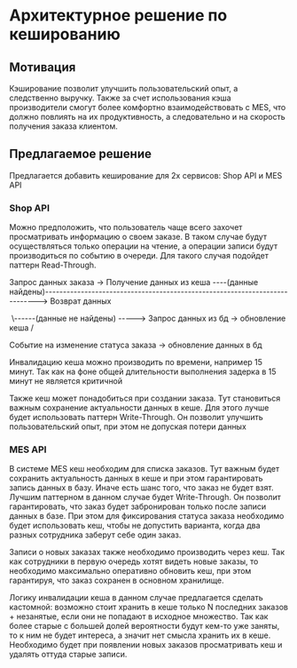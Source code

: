 # Архитектурное решение по кешированию

## **Мотивация**

Кэширование позволит улучшить пользовательский опыт, а следственно выручку. Также за счет использования кэша производители смогут более комфортно взаимодействовать с MES, что должно повлиять на их продуктивность, а следовательно и на скорость получения заказа клиентом.

## **Предлагаемое решение**

Предлагается добавить кеширование для 2х сервисов: Shop API и MES API

### Shop API

Можно предположить, что пользователь чаще всего захочет просматривать информацию о своем заказе. В таком случае будут осуществляться только операции на чтение, а операции записи будут производиться по событию в очереди. Для такого случая подойдет паттерн Read-Through.

Запрос данных заказа -> Получение данных из кеша ----(данные найдены)----------------------------------------------------------------------------> Возврат данных  

​												\\------(данные не найдены) -----> Запрос данных из бд -> обновление кеша / 



Событие на изменение статуса заказа -> обновление данных в бд

Инвалидацию кеша можно производить по времени, например 15 минут. Так как на фоне общей длительности выполнения задерка в 15 минут не является критичной



Также кеш может понадобиться при создании заказа. Тут становиться важным сохранение актуальности данных в кеше. Для этого лучше будет использовать паттерн Write-Through. Он позволит улучшить пользовательский опыт, при этом не допуская потери данных



### MES API

В системе MES кеш необходим для списка заказов. Тут важным будет сохранить актуальность данных в кеше и при этом гарантировать запись данных в базу. Иначе есть шанс того, что заказ не будет взят. Лучшим паттерном в данном случае будет Write-Through. Он позволит гарантировать, что заказ будет забронирован только после записи данных в базе. При этом для фиксирования статуса заказа необходимо будет использовать кеш, чтобы не допустить варианта, когда два разных сотрудника заберут себе один заказ.

Записи о новых заказах также необходимо производить через кеш. Так как сотрудники в первую очередь хотят видеть новые заказы, то необходимо максимально оперативно обновить кеш, при этом гарантируя, что заказ сохранен в основном хранилище.

Логику инвалидации кеша в данном случае предлагается сделать кастомной: возможно стоит хранить в кеше только N последних заказов + незанятые, если они не попадают в исходное множество. Так как более старые с большей долей вероятности будут кем-то уже заняты, то к ним не будет интереса, а значит нет смысла хранить их в кеше. Необходимо будет при появлении новых заказов просматривать кеш и удалять оттуда старые записи.
